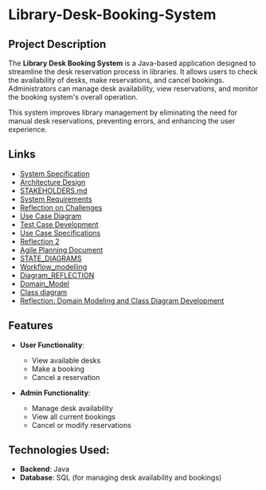 # Library-Desk-Booking-System


## Project Description

The **Library Desk Booking System** is a Java-based application designed to streamline the desk reservation process in libraries. It allows users to check the availability of desks, make reservations, and cancel bookings. Administrators can manage desk availability, view reservations, and monitor the booking system's overall operation.

This system improves library management by eliminating the need for manual desk reservations, preventing errors, and enhancing the user experience.

## Links

- [System Specification](SPECIFICATION.md)
- [Architecture Design](ARCHITECTURE.md)
- [STAKEHOLDERS.md](STAKEHOLDERS.md)
- [System Requirements](System_Requirements.md)
- [Reflection on Challenges](Reflection.md)
- [Use Case Diagram](https://github.com/Hlakanipha-Mboxela-01/Library-Desk-Booking-System/blob/main/Use%20case%20diagram.md)
- [Test Case Development](https://github.com/Hlakanipha-Mboxela-01/Library-Desk-Booking-System/blob/main/Test%20Case%20Development.md)
- [Use Case Specifications](https://github.com/Hlakanipha-Mboxela-01/Library-Desk-Booking-System/blob/main/Use%20Case%20Specifications.md)
- [Reflection 2](https://github.com/Hlakanipha-Mboxela-01/Library-Desk-Booking-System/blob/main/Reflection2.md)
- [Agile Planning Document](https://github.com/Hlakanipha-Mboxela-01/Library-Desk-Booking-System/blob/main/Agile%20Planning%20Document.md)
- [STATE_DIAGRAMS](https://github.com/Hlakanipha-Mboxela-01/Library-Desk-Booking-System/blob/main/STATE_DIAGRAMS.md)
- [Workflow_modelling](https://github.com/Hlakanipha-Mboxela-01/Library-Desk-Booking-System/blob/main/workflow_modelling.md)
- [Diagram_REFLECTION](https://github.com/Hlakanipha-Mboxela-01/Library-Desk-Booking-System/blob/main/Diagram_REFLECTION.md)
- [Domain_Model](https://github.com/Hlakanipha-Mboxela-01/Library-Desk-Booking-System/blob/main/Domain_model.md)
- [Class diagram](https://github.com/Hlakanipha-Mboxela-01/Library-Desk-Booking-System/blob/main/Class_diagram.md)
- [Reflection: Domain Modeling and Class Diagram Development](https://github.com/Hlakanipha-Mboxela-01/Library-Desk-Booking-System/blob/main/reflection_Domain%20Modeling%20and%20Class%20Diagram%20Development.md)






  

## Features
- **User Functionality**:
  - View available desks
  - Make a booking
  - Cancel a reservation

- **Admin Functionality**:
  - Manage desk availability
  - View all current bookings
  - Cancel or modify reservations

## Technologies Used:
- **Backend**: Java
- **Database**: SQL (for managing desk availability and bookings)
